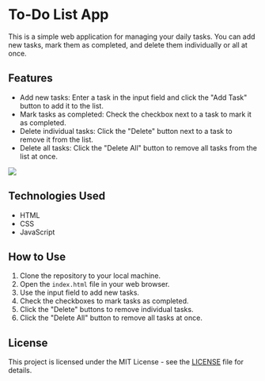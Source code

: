 # To-Do List App

This is a simple web application for managing your daily tasks. You can add new tasks, mark them as completed, and delete them individually or all at once.

## Features

- Add new tasks: Enter a task in the input field and click the "Add Task" button to add it to the list.
- Mark tasks as completed: Check the checkbox next to a task to mark it as completed. 
- Delete individual tasks: Click the "Delete" button next to a task to remove it from the list.
- Delete all tasks: Click the "Delete All" button to remove all tasks from the list at once.

<img src="https://drive.google.com/drive/folders/1oWYYkIxB7NBagwjwou9TcQVmAcvgulJa">

## Technologies Used

- HTML
- CSS
- JavaScript

## How to Use

1. Clone the repository to your local machine.
2. Open the `index.html` file in your web browser.
3. Use the input field to add new tasks.
4. Check the checkboxes to mark tasks as completed.
5. Click the "Delete" buttons to remove individual tasks.
6. Click the "Delete All" button to remove all tasks at once.

## License

This project is licensed under the MIT License - see the [LICENSE](LICENSE) file for details.
